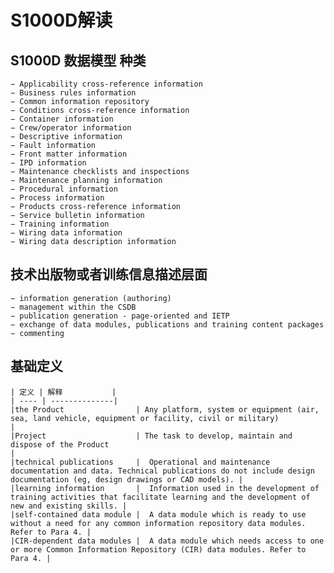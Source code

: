 # S1000D解读

## S1000D 数据模型 种类

    − Applicability cross-reference information
    − Business rules information
    − Common information repository
    − Conditions cross-reference information
    − Container information
    − Crew/operator information
    − Descriptive information
    − Fault information
    − Front matter information
    − IPD information
    − Maintenance checklists and inspections
    − Maintenance planning information
    − Procedural information
    − Process information
    − Products cross-reference information
    − Service bulletin information
    − Training information
    − Wiring data information
    − Wiring data description information

## 技术出版物或者训练信息描述层面

    − information generation (authoring)
    − management within the CSDB
    − publication generation - page-oriented and IETP
    − exchange of data modules, publications and training content packages
    − commenting

## 基础定义

    | 定义 | 解释           |
    | ---- | --------------|
    |the Product                | Any platform, system or equipment (air, sea, land vehicle, equipment or facility, civil or military)          |
    |Project                    | The task to develop, maintain and dispose of the Product                                                      |
    |technical publications     |  Operational and maintenance documentation and data. Technical publications do not include design documentation (eg, design drawings or CAD models). |
    |learning information       |  Information used in the development of training activities that facilitate learning and the development of new and existing skills. |
    |self-contained data module |  A data module which is ready to use without a need for any common information repository data modules. Refer to Para 4. |
    |CIR-dependent data modules |  A data module which needs access to one or more Common Information Repository (CIR) data modules. Refer to Para 4. |

## 
